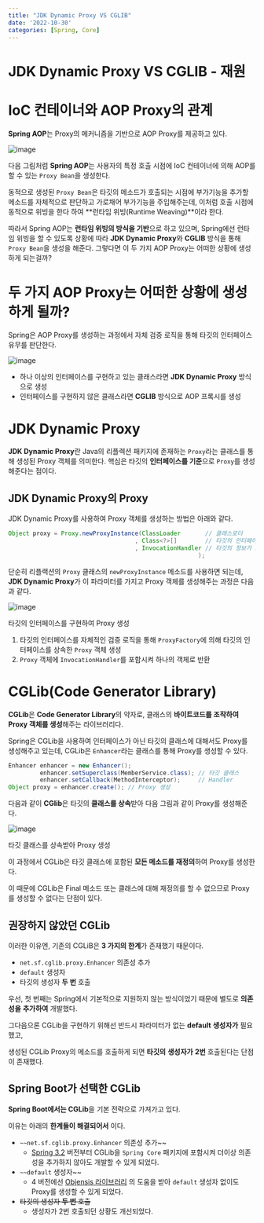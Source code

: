 ```yaml
---
title: "JDK Dynamic Proxy VS CGLIB"
date: '2022-10-30'
categories: [Spring, Core]
---
```



# JDK Dynamic Proxy VS CGLIB - 재원

# IoC 컨테이너와 AOP Proxy의 관계

**Spring AOP**는 Proxy의 메커니즘을 기반으로 AOP Proxy를 제공하고 있다.

![image](https://user-images.githubusercontent.com/55419159/199493071-61bc4982-a9ea-47ee-87ca-98c2cb481aa5.png)

다음 그림처럼 **Spring AOP**는 사용자의 특정 호출 시점에 IoC 컨테이너에 의해 AOP를 할 수 있는 `Proxy Bean`을 생성한다.

동적으로 생성된 `Proxy Bean`은 타깃의 메소드가 호출되는 시점에 부가기능을 추가할 메소드를 자체적으로 판단하고 가로채어 부가기능을 주입해주는데, 이처럼 호출 시점에 동적으로 위빙을 한다 하여 **런타임 위빙(Runtime Weaving)**이라 한다.

따라서 Spring AOP는 **런타임 위빙의 방식을 기반**으로 하고 있으며, Spring에선 런타임 위빙을 할 수 있도록 상황에 따라 **JDK Dynamic Proxy**와 **CGLIB** 방식을 통해 `Proxy Bean`을 생성을 해준다. 그렇다면 이 두 가지 AOP Proxy는 어떠한 상황에 생성하게 되는걸까?

# 두 가지 AOP Proxy는 어떠한 상황에 생성하게 될까?

Spring은 AOP Proxy를 생성하는 과정에서 자체 검증 로직을 통해 타깃의 인터페이스 유무를 판단한다.

![image](https://user-images.githubusercontent.com/55419159/199493124-9884541d-902c-4988-8316-954db007dd13.png)

- 하나 이상의 인터페이스를 구현하고 있는 클래스라면 **JDK Dynamic Proxy** 방식으로 생성
- 인터페이스를 구현하지 않은 클래스라면 **CGLIB** 방식으로 AOP 프록시를 생성

# JDK Dynamic Proxy

**JDK Dynamic Proxy**란 Java의 리플렉션 패키지에 존재하는 `Proxy`라는 클래스를 통해 생성된 Proxy 객체를 의미한다. 핵심은 타깃의 **인터페이스를 기준**으로 `Proxy`를 생성해준다는 점이다.

## JDK Dynamic Proxy의 Proxy

JDK Dynamic Proxy를 사용하여 Proxy 객체를 생성하는 방법은 아래와 같다.

```java
Object proxy = Proxy.newProxyInstance(ClassLoader       // 클래스로더
                                    , Class<?>[]        // 타깃의 인터페이스
                                    , InvocationHandler // 타깃의 정보가 포함된 Handler
              										  );
```

단순히 리플랙션의 `Proxy` 클래스의 `newProxyInstance` 메소드를 사용하면 되는데, **JDK Dynamic Proxy**가 이 파라미터를 가지고 Proxy 객체를 생성해주는 과정은 다음과 같다.

![image](https://user-images.githubusercontent.com/55419159/199493214-8eafce4d-22ac-444c-af98-f55d690e518f.png)

타깃의 인터페이스를 구현하여 Proxy 생성

1. 타깃의 인터페이스를 자체적인 검증 로직을 통해 `ProxyFactory`에 의해 타깃의 인터페이스를 상속한 `Proxy` 객체 생성
2. `Proxy` 객체에 `InvocationHandler`를 포함시켜 하나의 객체로 반환

# CGLib(Code Generator Library)

**CGLib**은 **Code Generator Library**의 약자로, 클래스의 **바이트코드를 조작하여 Proxy 객체를 생성**해주는 라이브러리다.

Spring은 CGLib을 사용하여 인터페이스가 아닌 타깃의 클래스에 대해서도 Proxy를 생성해주고 있는데, CGLib은 `Enhancer`라는 클래스를 통해 Proxy를 생성할 수 있다.

```java
Enhancer enhancer = new Enhancer();
         enhancer.setSuperclass(MemberService.class); // 타깃 클래스
         enhancer.setCallback(MethodInterceptor);     // Handler
Object proxy = enhancer.create(); // Proxy 생성
```

다음과 같이 **CGlib**은 타깃의 **클래스를 상속**받아 다음 그림과 같이 Proxy를 생성해준다.

![image](https://user-images.githubusercontent.com/55419159/199493261-63ee0a19-8947-4efe-878c-e525fcc3d5a4.png)

타깃 클래스를 상속받아 Proxy 생성

이 과정에서 CGLib은 타깃 클래스에 포함된 **모든 메소드를 재정의**하여 Proxy를 생성한다.

이 때문에 CGLib은 Final 메소드 또는 클래스에 대해 재정의를 할 수 없으므로 Proxy를 생성할 수 없다는 단점이 있다.

## 권장하지 않았던 CGLib

이러한 이유엔, 기존의 CGLiB은 **3 가지의 한계**가 존재했기 때문이다.

- `net.sf.cglib.proxy.Enhancer` 의존성 추가
- `default` 생성자
- 타깃의 생성자 **두 번** 호출

우선, 첫 번째는 Spring에서 기본적으로 지원하지 않는 방식이었기 때문에 별도로 **의존성을** **추가하여** 개발했다.

그다음으론 CGLib을 구현하기 위해선 반드시 파라미터가 없는 **default** **생성자가** 필요했고,

생성된 CGLib Proxy의 메소드를 호출하게 되면 **타깃의** **생성자가** **2번** 호출된다는 단점이 존재했다.

## Spring Boot가 선택한 CGLib

**Spring Boot에서는 CGLib**을 기본 전략으로 가져가고 있다.

이유는 아래의 **한계들이 해결되어서** 이다.

- `~~net.sf.cglib.proxy.Enhancer` 의존성 추가~~
    - [Spring 3.2](https://docs-stage.spring.io/spring/docs/current/spring-framework-reference/core.html#aop-api) 버전부터 CGLib을 `Spring Core` 패키지에 포함시켜 더이상 의존성을 추가하지 않아도 개발할 수 있게 되었다.
- `~~default` 생성자~~
    - 4 버전에선 [Objensis 라이브러리](http://objenesis.org/) 의 도움을 받아 `default` 생성자 없이도 Proxy를 생성할 수 있게 되었다.
- ~~타깃의 생성자 **두 번** 호출~~
    - 생성자가 2번 호출되던 상황도 개선되었다.
